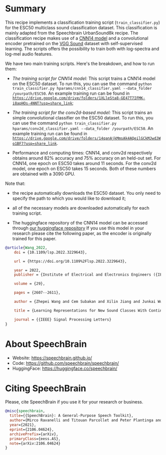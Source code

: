 # Summary

This recipe implements a classification training script (`train_classifier.py`) for the ESC50 multiclass sound classification dataset. This classification is mainly adapted from the Speechbrain UrbanSound8k recipe. The classification recipe makes use of a [CNN14 model](https://arxiv.org/abs/1912.10211) and a convolutional encoder pretrained on the [VGG Sound](https://www.robots.ox.ac.uk/~vgg/data/vggsound/) dataset with self-supervised learning. The scripts offers the possibility to train both with log-spectra and log-mel audio features.

We have two main training scripts. Here's the breakdown, and how to run them:

- *The training script for CNN14 model:* This script trains a CNN14 model on the ESC50 dataset. To run this, you can use the command `python train_classifier.py hparams/cnn14_classifier.yaml --data_folder /yourpath/ESC50`. An example training run can be found in [`https://drive.google.com/drive/folders/1XLleSta8-GE47T7IFMK-i8apHOs-4NNT?usp=share_link`](https://drive.google.com/drive/folders/1XLleSta8-GE47T7IFMK-i8apHOs-4NNT?usp=share_link);

- *The training script for the conv2d-based model:* This script trains an simple convolutional classifier on the ESC50 dataset. To run this, you can use the command `python train_classifier.py hparams/conv2d_classifier.yaml --data_folder /yourpath/ESC50`. An example training run can be found in [`https://drive.google.com/drive/folders/14qanAjkMmsAk4AQeilGCkMJwdJWo1BF7?usp=share_link`](https://drive.google.com/drive/folders/14qanAjkMmsAk4AQeilGCkMJwdJWo1BF7?usp=share_link).

- Performance and computing times: CNN14, and conv2d respectively obtains around 82% accuracy and 75% accuracy on an held-out set. For CNN14, one epoch on ESC50 takes around 11 seconds. For the conv2d model, one epoch on ESC50 takes 15 seconds. Both of these numbers are obtained with a 3090 GPU.

Note that:
  - the recipe automatically downloads the ESC50 dataset. You only need to specify the path to which you would like to download it;
  - all of the necessary models are downloaded automatically for each training script.

- The huggingface repository of the CNN14 model can be accessed through [our huggingface repository](https://huggingface.co/speechbrain/cnn14-esc50/blob/main/README.md) If you use this model in your research please cite the following paper, as the encoder is originally trained for this paper.

```bibtex
@article{Wang_2022,
	doi = {10.1109/lsp.2022.3229643},

	url = {https://doi.org/10.1109%2Flsp.2022.3229643},

	year = 2022,
	publisher = {Institute of Electrical and Electronics Engineers ({IEEE})},

	volume = {29},

	pages = {2607--2611},

	author = {Zhepei Wang and Cem Subakan and Xilin Jiang and Junkai Wu and Efthymios Tzinis and Mirco Ravanelli and Paris Smaragdis},

	title = {Learning Representations for New Sound Classes With Continual Self-Supervised Learning},

	journal = {{IEEE} Signal Processing Letters}
}

```

# **About SpeechBrain**
- Website: https://speechbrain.github.io/
- Code: https://github.com/speechbrain/speechbrain/
- HuggingFace: https://huggingface.co/speechbrain/


# **Citing SpeechBrain**
Please, cite SpeechBrain if you use it for your research or business.

```bibtex
@misc{speechbrain,
  title={{SpeechBrain}: A General-Purpose Speech Toolkit},
  author={Mirco Ravanelli and Titouan Parcollet and Peter Plantinga and Aku Rouhe and Samuele Cornell and Loren Lugosch and Cem Subakan and Nauman Dawalatabad and Abdelwahab Heba and Jianyuan Zhong and Ju-Chieh Chou and Sung-Lin Yeh and Szu-Wei Fu and Chien-Feng Liao and Elena Rastorgueva and François Grondin and William Aris and Hwidong Na and Yan Gao and Renato De Mori and Yoshua Bengio},
  year={2021},
  eprint={2106.04624},
  archivePrefix={arXiv},
  primaryClass={eess.AS},
  note={arXiv:2106.04624}
}
```
